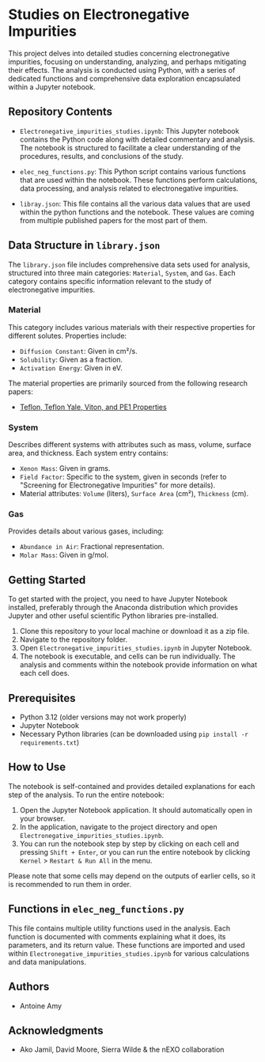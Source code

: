 # Studies on Electronegative Impurities

This project delves into detailed studies concerning electronegative impurities, focusing on understanding, analyzing, and perhaps mitigating their effects. The analysis is conducted using Python, with a series of dedicated functions and comprehensive data exploration encapsulated within a Jupyter notebook.

## Repository Contents

- `Electronegative_impurities_studies.ipynb`: This Jupyter notebook contains the Python code along with detailed commentary and analysis. The notebook is structured to facilitate a clear understanding of the procedures, results, and conclusions of the study.

- `elec_neg_functions.py`: This Python script contains various functions that are used within the notebook. These functions perform calculations, data processing, and analysis related to electronegative impurities.

- `libray.json`: This file contains all the various data values that are used within the python functions and the notebook. These values are coming from multiple published papers for the most part of them.

## Data Structure in `library.json`

The `library.json` file includes comprehensive data sets used for analysis, structured into three main categories: `Material`, `System`, and `Gas`. Each category contains specific information relevant to the study of electronegative impurities.

### Material
This category includes various materials with their respective properties for different solutes. Properties include:
- `Diffusion Constant`: Given in cm²/s.
- `Solubility`: Given as a fraction.
- `Activation Energy`: Given in eV.

The material properties are primarily sourced from the following research papers:
- [Teflon, Teflon Yale, Viton, and PE1 Properties](http://arxiv.org/abs/1703.09144)

### System
Describes different systems with attributes such as mass, volume, surface area, and thickness. Each system entry contains:
- `Xenon Mass`: Given in grams.
- `Field Factor`: Specific to the system, given in seconds (refer to "Screening for Electronegative Impurities" for more details).
- Material attributes: `Volume` (liters), `Surface Area` (cm²), `Thickness` (cm).

### Gas
Provides details about various gases, including:
- `Abundance in Air`: Fractional representation.
- `Molar Mass`: Given in g/mol.

## Getting Started

To get started with the project, you need to have Jupyter Notebook installed, preferably through the Anaconda distribution which provides Jupyter and other useful scientific Python libraries pre-installed.

1. Clone this repository to your local machine or download it as a zip file.
2. Navigate to the repository folder.
3. Open `Electronegative_impurities_studies.ipynb` in Jupyter Notebook.
4. The notebook is executable, and cells can be run individually. The analysis and comments within the notebook provide information on what each cell does.

## Prerequisites

- Python 3.12 (older versions may not work properly)
- Jupyter Notebook
- Necessary Python libraries (can be downloaded using `pip install -r requirements.txt`)

## How to Use

The notebook is self-contained and provides detailed explanations for each step of the analysis. To run the entire notebook:

1. Open the Jupyter Notebook application. It should automatically open in your browser.
2. In the application, navigate to the project directory and open `Electronegative_impurities_studies.ipynb`.
3. You can run the notebook step by step by clicking on each cell and pressing `Shift + Enter`, or you can run the entire notebook by clicking `Kernel` > `Restart & Run All` in the menu.

Please note that some cells may depend on the outputs of earlier cells, so it is recommended to run them in order.

## Functions in `elec_neg_functions.py`

This file contains multiple utility functions used in the analysis. Each function is documented with comments explaining what it does, its parameters, and its return value. These functions are imported and used within `Electronegative_impurities_studies.ipynb` for various calculations and data manipulations.

## Authors

- Antoine Amy

## Acknowledgments

- Ako Jamil, David Moore, Sierra Wilde & the nEXO collaboration

